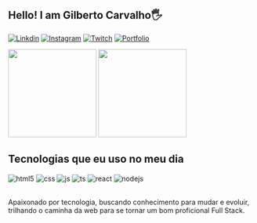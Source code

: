 ## Hello! I am Gilberto Carvalho🖐️

[![Linkdin](	https://img.shields.io/badge/LinkedIn-0077B5?style=for-the-badge&logo=linkedin&logoColor=white)](https://www.linkedin.com/in/gilbertojcneto/)
[![Instagram](https://img.shields.io/badge/Instagram-E4405F?style=for-the-badge&logo=instagram&logoColor=white)](https://www.instagram.com/gilberto_carvalho21/)
[![Twitch](https://img.shields.io/badge/Twitch-9146FF?style=for-the-badge&logo=twitch&logoColor=white)](https://twitter.com/GillCar21)
[![Portfolio](	https://img.shields.io/website-up-down-green-red/http/monip.org.svg)](https://gilberto-portfolio.vercel.app/)

<div aline-itens="center">
  <img height="180em" src="https://github-readme-stats.vercel.app/api?username=GilCar21&show_icons=true&theme=dracula&include_all_commits=true&count_private=true"/>
  <img height="180em" src="https://github-readme-stats.vercel.app/api/top-langs/?username=GilCar21&layout=compact&langs_count=7&theme=dracula"/>
</div>

## Tecnologias que eu uso no meu dia

<div style="display: inline_block">
  <img align="center" alt="html5" src="https://img.shields.io/badge/HTML5-E34F26?style=for-the-badge&logo=html5&logoColor=white" />
  <img align="center" alt="css" src="https://img.shields.io/badge/CSS3-1572B6?style=for-the-badge&logo=css3&logoColor=white" />
  <img align="center" alt="js" src="https://img.shields.io/badge/JavaScript-F7DF1E?style=for-the-badge&logo=javascript&logoColor=black" />
  <img align="center" alt="ts" src="https://img.shields.io/badge/TypeScript-007ACC?style=for-the-badge&logo=typescript&logoColor=white" />
  <img align="center" alt="react" src="https://img.shields.io/badge/React-20232A?style=for-the-badge&logo=react&logoColor=61DAFB" />
  <img align="center" alt="nodejs" src="https://img.shields.io/badge/Node.js-43853D?style=for-the-badge&logo=node.js&logoColor=white" />
</div><br/>

Apaixonado por tecnologia, buscando conhecimento para mudar e evoluir, trilhando o caminha da web para se tornar um bom proficional Full Stack.

